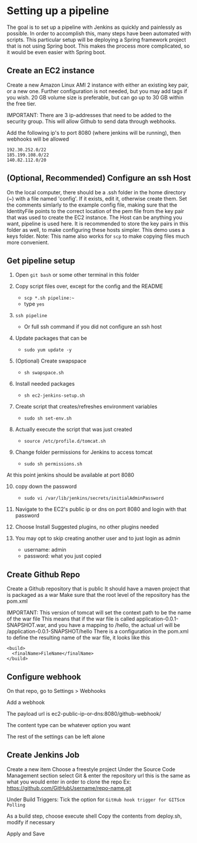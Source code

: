 # Setting up a pipeline
The goal is to set up a pipeline with Jenkins as quickly and painlessly as possible.
In order to accomplish this, many steps have been automated with scripts.
This particular setup will be deploying a Spring framework project that is not using Spring boot.
This makes the process more complicated, so it would be even easier with Spring boot.

## Create an EC2 instance
Create a new Amazon Linux AMI 2 instance with either an existing key pair, or a new one.
Further configuration is not needed, but you may add tags if you wish.
20 GB volume size is preferable, but can go up to 30 GB within the free tier.

IMPORTANT: There are 3 ip-addresses that need to be added to the security group. This will allow Github to send data through webhooks.

Add the following ip's to port 8080 (where jenkins will be running), then webhooks will be allowed

    192.30.252.0/22
    185.199.108.0/22
    140.82.112.0/20


## (Optional, Recommended) Configure an ssh Host
On the local computer, there should be a .ssh folder in the home directory (~) with a file named 'config'.
If it exists, edit it, otherwise create them.
Set the comments simlarly to the example config file, making sure that the IdentityFile points to the correct location of the pem file from the key pair that was used to create the EC2 instance.
The Host can be anything you want, pipeline is used here.
It is recommended to store the key pairs in this folder as well, to make configuring these hosts simpler. This demo uses a keys folder.
Note: This name also works for `scp` to make copying files much more convenient.



## Get pipeline setup
1. Open `git bash` or some other terminal in this folder

2. Copy script files over, except for the config and the README
    - `scp *.sh pipeline:~`
    - type `yes`
3. `ssh pipeline`
    - Or full ssh command if you did not configure an ssh host

4. Update packages that can be
    - `sudo yum update -y`
5. (Optional) Create swapspace
    - `sh swapspace.sh`
6. Install needed packages
    - `sh ec2-jenkins-setup.sh`
7. Create script that creates/refreshes environment variables
    - `sudo sh set-env.sh`
8. Actually execute the script that was just created
    - `source /etc/profile.d/tomcat.sh`
9. Change folder permissions for Jenkins to access tomcat
    - `sudo sh permissions.sh`

At this point jenkins should be available at port 8080

10. copy down the password
    - `sudo vi /var/lib/jenkins/secrets/initialAdminPassword`
11. Navigate to the EC2's public ip or dns on port 8080 and login with that password
12. Choose Install Suggested plugins, no other plugins needed

13. You may opt to skip creating another user and to just login as admin
    - username: admin
    - password: what you just copied

## Create Github Repo

Create a Github repository that is public
It should have a maven project that is packaged as a war
  Make sure that the root level of the repository has the pom.xml

IMPORTANT: This version of tomcat will set the context path to be the name of the war file
This means that if the war file is called application-0.0.1-SNAPSHOT.war, and you have a mapping to /hello, the actual url will be /application-0.0.1-SNAPSHOT/hello
There is a configuration in the pom.xml to define the resulting name of the war file, it looks like this

    <build>
      <finalName>FileName</finalName>
    </build>

## Configure webhook
On that repo, go to Settings > Webhooks

Add a webhook

The payload url is ec2-public-ip-or-dns:8080/github-webhook/

The content type can be whatever option you want

The rest of the settings can be left alone



## Create Jenkins Job
Create a new item
Choose a freestyle project
Under the Source Code Management section select Git & enter the repository url
  this is the same as what you would enter in order to clone the repo
  Ex: https://github.com/GitHubUsername/repo-name.git

Under Build Triggers: Tick the option for `GitHub hook trigger for GITScm Polling`

As a build step, choose execute shell
Copy the contents from deploy.sh, modify if necessary

Apply and Save
